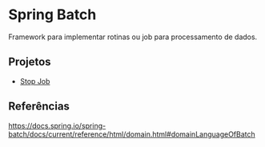 # Spring Batch

Framework para implementar rotinas ou job para processamento de dados.

## Projetos

* [Stop Job](https://github.com/andremrezende/spring-batch/tree/main/stop-job)

  
## Referências
https://docs.spring.io/spring-batch/docs/current/reference/html/domain.html#domainLanguageOfBatch